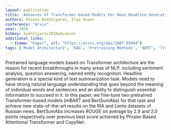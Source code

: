 ```yaml
---
layout: publication
title: 'Advances Of Transformer-based Models For News Headline Generation'
authors: Alexey Bukhtiyarov, Ilya Gusev
conference: "Arxiv"
year: 2020
bibkey: bukhtiyarov2020advances
additional_links:
  - {name: "Paper", url: "https://arxiv.org/abs/2007.05044"}
tags: ['Model Architecture', 'RAG', 'Pretraining Methods', 'BERT', 'Transformer', 'Applications', 'Attention Mechanism']
---
```

Pretrained language models based on Transformer architecture are the reason
for recent breakthroughs in many areas of NLP, including sentiment analysis,
question answering, named entity recognition. Headline generation is a special
kind of text summarization task. Models need to have strong natural language
understanding that goes beyond the meaning of individual words and sentences
and an ability to distinguish essential information to succeed in it. In this
paper, we fine-tune two pretrained Transformer-based models (mBART and
BertSumAbs) for that task and achieve new state-of-the-art results on the RIA
and Lenta datasets of Russian news. BertSumAbs increases ROUGE on average by
2.9 and 2.0 points respectively over previous best score achieved by
Phrase-Based Attentional Transformer and CopyNet.
